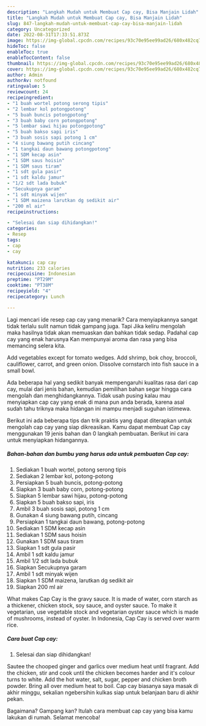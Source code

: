 ```yaml
---
description: "Langkah Mudah untuk Membuat Cap cay, Bisa Manjain Lidah"
title: "Langkah Mudah untuk Membuat Cap cay, Bisa Manjain Lidah"
slug: 847-langkah-mudah-untuk-membuat-cap-cay-bisa-manjain-lidah
category: Uncategorized
date: 2022-08-31T17:33:51.873Z
image: https://img-global.cpcdn.com/recipes/93c70e95ee99ad26/680x482cq70/cap-cay-foto-resep-utama.jpg
hideToc: false
enableToc: true
enableTocContent: false
thumbnail: https://img-global.cpcdn.com/recipes/93c70e95ee99ad26/680x482cq70/cap-cay-foto-resep-utama.jpg
cover: https://img-global.cpcdn.com/recipes/93c70e95ee99ad26/680x482cq70/cap-cay-foto-resep-utama.jpg
author: Admin
authorAv: notfound
ratingvalue: 5
reviewcount: 24
recipeingredient:
- "1 buah wortel potong serong tipis"
- "2 lembar kol potongpotong"
- "5 buah buncis potongpotong"
- "3 buah baby corn potongpotong"
- "5 lembar sawi hijau potongpotong"
- "5 buah bakso sapi iris"
- "3 buah sosis sapi potong 1 cm"
- "4 siung bawang putih cincang"
- "1 tangkai daun bawang potongpotong"
- "1 SDM kecap asin"
- "1 SDM saus hoisin"
- "1 SDM saus tiram"
- "1 sdt gula pasir"
- "1 sdt kaldu jamur"
- "1/2 sdt lada bubuk"
- "Secukupnya garam"
- "1 sdt minyak wijen"
- "1 SDM maizena larutkan dg sedikit air"
- "200 ml air"
recipeinstructions:

- "Selesai dan siap dihidangkan!"
categories:
- Resep
tags:
- cap
- cay

katakunci: cap cay 
nutrition: 233 calories
recipecuisine: Indonesian
preptime: "PT29M"
cooktime: "PT38M"
recipeyield: "4"
recipecategory: Lunch

---
```



Lagi mencari ide resep cap cay yang menarik? Cara menyiapkannya sangat tidak terlalu sulit namun tidak gampang juga. Tapi Jika keliru mengolah maka hasilnya tidak akan memuaskan dan bahkan tidak sedap. Padahal cap cay yang enak harusnya Kan mempunyai aroma dan rasa yang bisa memancing selera kita.


Add vegetables except for tomato wedges. Add shrimp, bok choy, broccoli, cauliflower, carrot, and green onion. Dissolve cornstarch into fish sauce in a small bowl.

Ada beberapa hal yang sedikit banyak mempengaruhi kualitas rasa dari cap cay, mulai dari jenis bahan, kemudian pemilihan bahan segar hingga cara mengolah dan menghidangkannya. Tidak usah pusing kalau mau menyiapkan cap cay yang enak di mana pun anda berada, karena asal sudah tahu triknya maka hidangan ini mampu menjadi suguhan istimewa.


Berikut ini ada beberapa tips dan trik praktis yang dapat diterapkan untuk mengolah cap cay yang siap dikreasikan. Kamu dapat membuat Cap cay menggunakan 19 jenis bahan dan 0 langkah pembuatan. Berikut ini cara untuk menyiapkan hidangannya.

<!--inarticleads1-->

##### Bahan-bahan dan bumbu yang harus ada untuk pembuatan Cap cay:

1. Sediakan 1 buah wortel, potong serong tipis
1. Sediakan 2 lembar kol, potong-potong
1. Persiapkan 5 buah buncis, potong-potong
1. Siapkan 3 buah baby corn, potong-potong
1. Siapkan 5 lembar sawi hijau, potong-potong
1. Siapkan 5 buah bakso sapi, iris
1. Ambil 3 buah sosis sapi, potong 1 cm
1. Gunakan 4 siung bawang putih, cincang
1. Persiapkan 1 tangkai daun bawang, potong-potong
1. Sediakan 1 SDM kecap asin
1. Sediakan 1 SDM saus hoisin
1. Gunakan 1 SDM saus tiram
1. Siapkan 1 sdt gula pasir
1. Ambil 1 sdt kaldu jamur
1. Ambil 1/2 sdt lada bubuk
1. Siapkan Secukupnya garam
1. Ambil 1 sdt minyak wijen
1. Siapkan 1 SDM maizena, larutkan dg sedikit air
1. Siapkan 200 ml air


What makes Cap Cay is the gravy sauce. It is made of water, corn starch as a thickener, chicken stock, soy sauce, and oyster sauce. To make it vegetarian, use vegetable stock and vegetarian oyster sauce which is made of mushrooms, instead of oyster. In Indonesia, Cap Cay is served over warm rice. 

<!--inarticleads2-->

##### Cara buat Cap cay:


1. Selesai dan siap dihidangkan!

Sautee the chooped ginger and garlics over medium heat until fragrant. Add the chicken, stir and cook until the chicken becomes harder and it&#39;s colour turns to white. Add the hot water, salt, sugar, pepper and chicken broth powder. Bring all over medium heat to boil. Cap cay biasanya saya masak di akhir minggu, sekalian ngebersihin kulkas siap untuk belanjaan baru di akhir pekan. 

Bagaimana? Gampang kan? Itulah cara membuat cap cay yang bisa kamu lakukan di rumah. Selamat mencoba!
